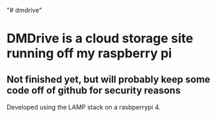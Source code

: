 "# dmdrive" 
# DMDrive is a cloud storage site running off my raspberry pi

## Not finished yet, but will probably keep some code off of github for security reasons

Developed using the LAMP stack on a rasbperrypi 4. 
